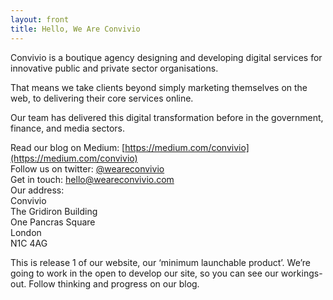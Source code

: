 ```yaml
---
layout: front
title: Hello, We Are Convivio
---
```


Convivio is a boutique agency designing and developing digital services for innovative public and private sector organisations.

That means we take clients beyond simply marketing themselves on the web, to delivering their core services online.

Our team has delivered this digital transformation before in the government, finance, and media sectors.

Read our blog on Medium: [https://medium.com/convivio](https://medium.com/convivio)<br />
Follow us on twitter: [@weareconvivio](https://twitter.com/weareconvivio)<br />
Get in touch: <hello@weareconvivio.com><br />
Our address:<br />
Convivio<br />
The Gridiron Building<br />
One Pancras Square<br />
London<br />
N1C 4AG

This is release 1 of our website, our ‘minimum launchable product’. We’re going to work in the open to develop our site, so you can see our workings-out. Follow thinking and progress on our blog.
